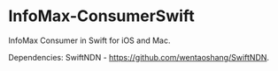 # InfoMax-ConsumerSwift

InfoMax Consumer in Swift for iOS and Mac.

Dependencies:
SwiftNDN - https://github.com/wentaoshang/SwiftNDN.
